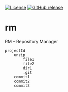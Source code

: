 [![License](https://img.shields.io/badge/License-Apache%202.0-blue.svg)](https://opensource.org/licenses/Apache-2.0) [![GitHub release](https://img.shields.io/github/release/Naereen/StrapDown.js.svg)](https://GitHub.com/iantal/rm/releases/)

# rm
RM - Repository Manager

```
projectId
    unzip
        file1
        file2
        dir1
        .git
    commit1
    commit2
    commit3
``` 
